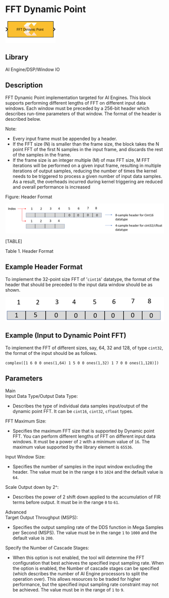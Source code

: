 # FFT Dynamic Point

  
![](./Images/block.png)  

## Library

AI Engine/DSP/Window IO

## Description

FFT Dynamic Point implementation targeted for AI Engines. This block
supports performing different lengths of FFT on different input data
windows. Each window must be preceded by a 256-bit header which
describes run-time parameters of that window. The format of the header
is described below.

Note:

- Every input frame must be appended by a header.
- If the FFT size (N) is smaller than the frame size, the block takes
  the N point FFT of the first N samples in the input frame, and
  discards the rest of the samples in the frame.
- If the frame size is an integer multiple (M) of max FFT size, M FFT
  iterations will be performed on a given input frame, resulting in
  multiple iterations of output samples, reducing the number of times
  the kernel needs to be triggered to process a given number of input
  data samples. As a result, the overheads incurred during kernel
  triggering are reduced and overall performance is increased

Figure: Header Format

![](./Images/iiu1648641803037.png)

[TABLE]

Table 1. Header Format

## Example Header Format

To implement the 32-point size FFT of '`cint16`' datatype, the format of
the header that should be preceded to the input data window should be as
shown.

  
![](./Images/ocm1648642213724.png)  

## Example (Input to Dynamic Point FFT)

To implement the FFT of different sizes, say, 64, 32 and 128, of type
`cint32`, the format of the input should be as follows.

``` pre
complex([1 6 0 0 ones(1,64) 1 5 0 0 ones(1,32) 1 7 0 0 ones(1,128)])
```

## Parameters

Main  
Input Data Type/Output Data Type:

- Describes the type of individual data samples input/output of the
  dynamic point FFT. It can be `cint16`, `cint32`, `cfloat` types.

FFT Maximum Size:

- Specifies the maximum FFT size that is supported by Dynamic point FFT.
  You can perform different lengths of FFT on different input data
  windows. It must be a power of `2` with a minimum value of `16`. The
  maximum value supported by the library element is `65536`.

Input Window Size:

- Specifies the number of samples in the input window excluding the
  header. The value must be in the range `8` to `1024` and the default
  value is `64`.

Scale Output down by 2^:

- Describes the power of 2 shift down applied to the accumulation of FIR
  terms before output. It must be in the range `0` to `61`.

Advanced  
Target Output Throughput (MSPS):

- Specifies the output sampling rate of the DDS function in Mega Samples
  per Second (MSPS). The value must be in the range `1` to `1000` and
  the default value is `200`.

Specify the Number of Cascade Stages:

- When this option is not enabled, the tool will determine the FFT
  configuration that best achieves the specified input sampling rate.
  When the option is enabled, the Number of cascade stages can be
  specified (which describes the number of AI Engine processors to split
  the operation over). This allows resources to be traded for higher
  performance, but the specified input sampling rate constraint may not
  be achieved. The value must be in the range of `1` to `9`.

